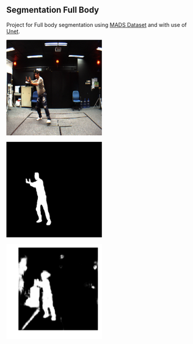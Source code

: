 ## Segmentation Full Body

Project for Full body segmentation using [MADS Dataset](visal.cs.cityu.edu.hk/research/mads/) and with use of [Unet](https://arxiv.org/abs/1505.04597).

<img src="https://raw.githubusercontent.com/Kubaaa96/Computer-Vision-Projects/master/Segmentation%20Full%20Body/results/original.png" alt="original" width="250" height="250"><p>
<img src="https://raw.githubusercontent.com/Kubaaa96/Computer-Vision-Projects/master/Segmentation%20Full%20Body/results/originalMask.png" alt="Mask" width="250" height="250"><p>
<img src="https://raw.githubusercontent.com/Kubaaa96/Computer-Vision-Projects/master/Segmentation%20Full%20Body/results/prediction.png" alt="Prediction" width="250" height="250"><p>
